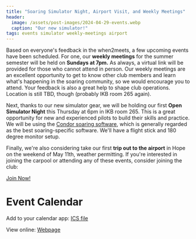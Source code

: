 ```yaml
---
title: "Soaring Simulator Night, Airport Visit, and Weekly Meetings"
header:
  image: /assets/post-images/2024-04-29-events.webp
  caption: "Our new simulator!"
tags: events simulator weekly-meetings airport
---
```


Based on everyone's feedback in the when2meets, a few upcoming events have been scheduled. For one, our **weekly
meetings** for the summer semester will be held on **Sundays at 7pm.** As always, a virtual link will be provided for
those who cannot attend in person. Our weekly meetings are an excellent opportunity to get to know other club members
and learn what's happening in the soaring community, so we would encourage you to attend. Your feedback is also a great
help to shape club operations. Location is still TBD, though (probably IKB room 265 again).

Next, thanks to our new simulator gear, we will be holding our first **Open Simulator Night** this Thursday at 6pm in
IKB room 265. This is a great opportunity for new and experienced pilots to build their skills and practice. We will be
using the [Condor soaring software](https://www.condorsoaring.com/), which is generally regarded as the best
soaring-specific software. We'll have a flight stick and 180 degree monitor setup.

Finally, we're also considering take our first **trip out to the airport** in Hope on the weekend of May 11th, weather
permitting. If you're interested in joining the carpool or attending any of these events, consider joining the club:

<a href="/join" class="btn btn--x-large btn--primary align-center">Join Now!</a>

# Event Calendar

Add to your calendar app: [ICS file](https://outlook.live.com/owa/calendar/00000000-0000-0000-0000-000000000000/98722a7d-1334-41ed-9f09-f8952214db44/cid-12C24757AE8F8E13/calendar.ics)

View online: [Webpage](https://outlook.live.com/owa/calendar/00000000-0000-0000-0000-000000000000/98722a7d-1334-41ed-9f09-f8952214db44/cid-12C24757AE8F8E13/index.html)
